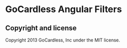 # GoCardless Angular Filters

## Copyright and license

Copyright 2013 GoCardless, Inc under the MIT license.
